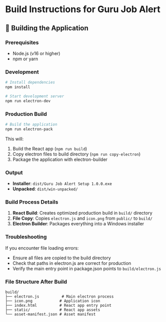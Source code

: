 # Build Instructions for Guru Job Alert

## 🚀 Building the Application

### Prerequisites
- Node.js (v16 or higher)
- npm or yarn

### Development
```bash
# Install dependencies
npm install

# Start development server
npm run electron-dev
```

### Production Build
```bash
# Build the application
npm run electron-pack
```

This will:
1. Build the React app (`npm run build`)
2. Copy electron files to build directory (`npm run copy-electron`)
3. Package the application with electron-builder

### Output
- **Installer**: `dist/Guru Job Alert Setup 1.0.0.exe`
- **Unpacked**: `dist/win-unpacked/`

### Build Process Details

1. **React Build**: Creates optimized production build in `build/` directory
2. **File Copy**: Copies `electron.js` and `icon.png` from `public/` to `build/`
3. **Electron Builder**: Packages everything into a Windows installer

### Troubleshooting

If you encounter file loading errors:
- Ensure all files are copied to the build directory
- Check that paths in electron.js are correct for production
- Verify the main entry point in package.json points to `build/electron.js`

### File Structure After Build
```
build/
├── electron.js          # Main electron process
├── icon.png            # Application icon
├── index.html          # React app entry point
├── static/             # React app assets
└── asset-manifest.json # Asset manifest
``` 